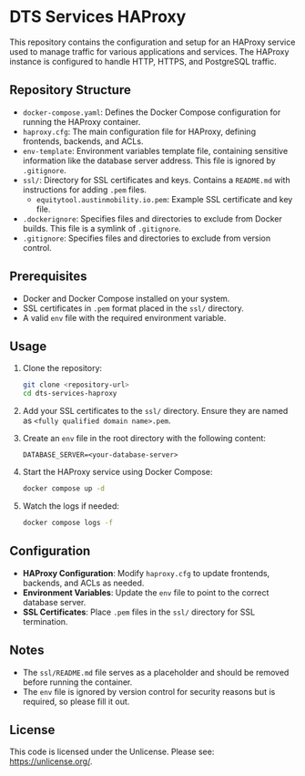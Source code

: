 # DTS Services HAProxy

This repository contains the configuration and setup for an HAProxy service used to manage traffic for various applications and services. The HAProxy instance is configured to handle HTTP, HTTPS, and PostgreSQL traffic.

## Repository Structure

- `docker-compose.yaml`: Defines the Docker Compose configuration for running the HAProxy container.
- `haproxy.cfg`: The main configuration file for HAProxy, defining frontends, backends, and ACLs.
- `env-template`: Environment variables template file, containing sensitive information like the database server address. This file is ignored by `.gitignore`.
- `ssl/`: Directory for SSL certificates and keys. Contains a `README.md` with instructions for adding `.pem` files.
  - `equitytool.austinmobility.io.pem`: Example SSL certificate and key file.
- `.dockerignore`: Specifies files and directories to exclude from Docker builds. This file is a symlink of `.gitignore`.
- `.gitignore`: Specifies files and directories to exclude from version control.

## Prerequisites

- Docker and Docker Compose installed on your system.
- SSL certificates in `.pem` format placed in the `ssl/` directory.
- A valid `env` file with the required environment variable.

## Usage

1. Clone the repository:

   ```bash
   git clone <repository-url>
   cd dts-services-haproxy
   ```

2. Add your SSL certificates to the `ssl/` directory. Ensure they are named as `<fully qualified domain name>.pem`.

3. Create an `env` file in the root directory with the following content:

   ```env
   DATABASE_SERVER=<your-database-server>
   ```

4. Start the HAProxy service using Docker Compose:

   ```bash
   docker compose up -d
   ```

5. Watch the logs if needed:
   ```bash
   docker compose logs -f
   ```

## Configuration

- **HAProxy Configuration**: Modify `haproxy.cfg` to update frontends, backends, and ACLs as needed.
- **Environment Variables**: Update the `env` file to point to the correct database server.
- **SSL Certificates**: Place `.pem` files in the `ssl/` directory for SSL termination.

## Notes

- The `ssl/README.md` file serves as a placeholder and should be removed before running the container.
- The `env` file is ignored by version control for security reasons but is required, so please fill it out.

## License

This code is licensed under the Unlicense. Please see: https://unlicense.org/.

